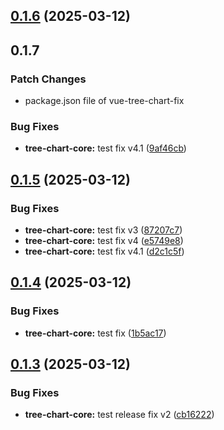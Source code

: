 ## [0.1.6](https://github.com/kamus1/tree-chart/compare/@bencamus/vue3-tree-chart@0.1.5...@bencamus/vue3-tree-chart@0.1.6) (2025-03-12)

## 0.1.7

### Patch Changes

- package.json file of vue-tree-chart-fix

### Bug Fixes

- **tree-chart-core:** test fix v4.1 ([9af46cb](https://github.com/kamus1/tree-chart/commit/9af46cb4d2bacfa495e2f4dde7461752af93b87f))

## [0.1.5](https://github.com/kamus1/tree-chart/compare/@bencamus/vue3-tree-chart@0.1.4...@bencamus/vue3-tree-chart@0.1.5) (2025-03-12)

### Bug Fixes

- **tree-chart-core:** test fix v3 ([87207c7](https://github.com/kamus1/tree-chart/commit/87207c76ab3863f815871250a640ce2589fe7f72))
- **tree-chart-core:** test fix v4 ([e5749e8](https://github.com/kamus1/tree-chart/commit/e5749e8619ee3fefa37a2cb64131321200ca4288))
- **tree-chart-core:** test fix v4.1 ([d2c1c5f](https://github.com/kamus1/tree-chart/commit/d2c1c5f756ef79bcd14d292ad1c48910c9c0a03f))

## [0.1.4](https://github.com/kamus1/tree-chart/compare/@bencamus/vue3-tree-chart@0.1.3...@bencamus/vue3-tree-chart@0.1.4) (2025-03-12)

### Bug Fixes

- **tree-chart-core:** test fix ([1b5ac17](https://github.com/kamus1/tree-chart/commit/1b5ac177955f568c669a734dda8353f42fe98691))

## [0.1.3](https://github.com/kamus1/tree-chart/compare/@bencamus/vue3-tree-chart@0.1.2...@bencamus/vue3-tree-chart@0.1.3) (2025-03-12)

### Bug Fixes

- **tree-chart-core:** test release fix v2 ([cb16222](https://github.com/kamus1/tree-chart/commit/cb16222238818cb1579fc29d02a026cc00dc0744))
